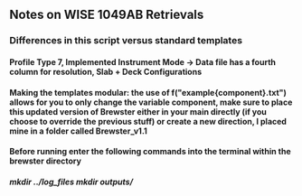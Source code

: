 ## Notes on WISE 1049AB Retrievals

### Differences in this script versus standard templates

#### Profile Type 7, Implemented Instrument Mode -> Data file has a fourth column for resolution, Slab + Deck Configurations 

#### Making the templates modular: the use of f("example{component}.txt") allows for you to only change the variable component, make sure to place this updated version of Brewster either in your main directly (if you choose to override the previous stuff) or create a new direction, I placed mine in a folder called Brewster_v1.1 

#### Before running enter the following commands into the terminal within the brewster directory 

##### mkdir ../log_files mkdir outputs/ 
